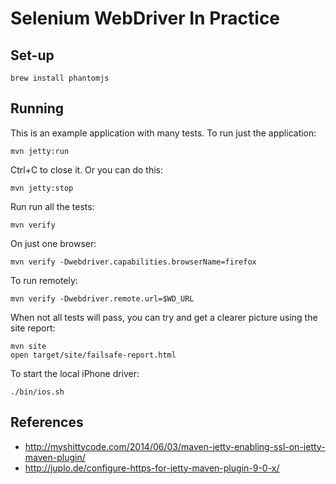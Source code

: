 # Selenium WebDriver In Practice
## Set-up

	brew install phantomjs

Running
---
This is an example application with many tests. To run just the application:

	mvn jetty:run
	
Ctrl+C to close it. Or you can do this:

	mvn jetty:stop

Run run all the tests:

	mvn verify

On just one browser:

	mvn verify -Dwebdriver.capabilities.browserName=firefox 	 

To run remotely:

	mvn verify -Dwebdriver.remote.url=$WD_URL

When not all tests will pass, you can try and get a clearer picture using the site report:

	mvn site
	open target/site/failsafe-report.html
	
	
To start the local iPhone driver:

	./bin/ios.sh	
	
	
References
---

* <http://myshittycode.com/2014/06/03/maven-jetty-enabling-ssl-on-jetty-maven-plugin/>
* <http://juplo.de/configure-https-for-jetty-maven-plugin-9-0-x/> 

